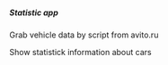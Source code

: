 <h5> Statistic app</h5>
<p>Grab vehicle data by script from avito.ru</p>
<p>Show statistick information about cars</p>
